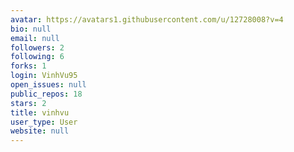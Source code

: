 ```yaml
---
avatar: https://avatars1.githubusercontent.com/u/12728008?v=4
bio: null
email: null
followers: 2
following: 6
forks: 1
login: VinhVu95
open_issues: null
public_repos: 18
stars: 2
title: vinhvu
user_type: User
website: null
---
```

